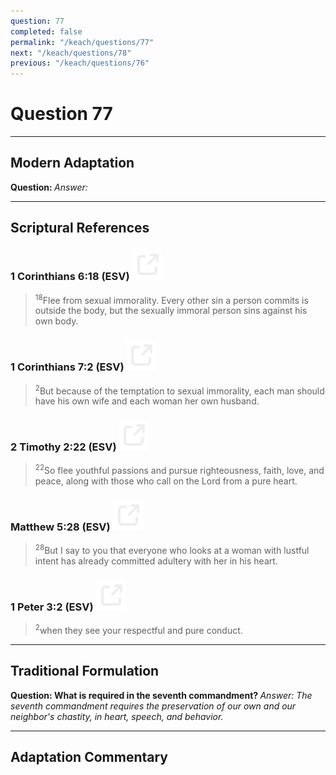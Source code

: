 ```yaml
---
question: 77
completed: false
permalink: "/keach/questions/77"
next: "/keach/questions/78"
previous: "/keach/questions/76"
---
```

# Question 77
---
## Modern Adaptation
<strong>
    Question:
</strong>

<em>
    Answer:
</em>

---
## Scriptural References
### 1 Corinthians 6:18 (ESV) <a href="https://biblegateway.com/passage/?search=1+Corinthians+6%3A18&version=ESV"><img src="/assets/svg/link.svg"/></a>
> <sup>18</sup>Flee from sexual immorality. Every other sin a person commits is outside the body, but the sexually immoral person sins against his own body.

### 1 Corinthians 7:2 (ESV) <a href="https://biblegateway.com/passage/?search=1+Corinthians+7%3A2&version=ESV"><img src="/assets/svg/link.svg"/></a>
> <sup>2</sup>But because of the temptation to sexual immorality, each man should have his own wife and each woman her own husband.

### 2 Timothy 2:22 (ESV) <a href="https://biblegateway.com/passage/?search=2+Timothy+2%3A22&version=ESV"><img src="/assets/svg/link.svg"/></a>
> <sup>22</sup>So flee youthful passions and pursue righteousness, faith, love, and peace, along with those who call on the Lord from a pure heart.

### Matthew 5:28 (ESV) <a href="https://biblegateway.com/passage/?search=Matthew+5%3A28&version=ESV"><img src="/assets/svg/link.svg"/></a>
> <sup>28</sup>But I say to you that everyone who looks at a woman with lustful intent has already committed adultery with her in his heart.

### 1 Peter 3:2 (ESV) <a href="https://biblegateway.com/passage/?search=1+Peter+3%3A2&version=ESV"><img src="/assets/svg/link.svg"/></a>
> <sup>2</sup>when they see your respectful and pure conduct.

---
## Traditional Formulation
<strong>
    Question: What is required in the seventh commandment?
</strong>

<em>
    Answer: The seventh commandment requires the preservation of our own and our neighbor's chastity, in heart, speech, and behavior.
</em>

---
## Adaptation Commentary
